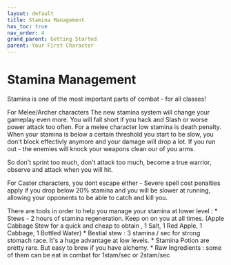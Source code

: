 ```yaml
---
layout: default
title: Stamina Management
has_toc: true
nav_order: 4
grand_parent: Getting Started
parent: Your First Character
---
```


#  Stamina Management

Stamina is one of the most important parts of combat - for all classes!

For Melee/Archer characters  The new stamina system will change your gameplay even more. You will fall short if you hack and Slash or worse power attack too often. For a melee character low stamina is death penalty. When your stamina is below a certain threshold you start to be slow, you don't block effectivly anymore and your damage will drop a lot. If you run out - the enemies will knock your weapons clean our of you arms.

So don't sprint too much, don't attack too much, become a true warrior, observe and attack when you will hit.

For Caster characters, you dont escape either - Severe spell cost penalties apply if you drop below 20% stamina and you will be slower at running, allowing your opponents to be able to catch and kill you.

There are tools in order to help you manage your stamina at lower level :
    * Stews - 2 hours of stamina regeneration. Keep on on you at all times. (Apple Cabbage Stew for a quick and cheap to obtain , 1 Salt, 1 Red Apple, 1 Cabbage, 1 Bottled Water)
    * Bestial stew : 3 stamina / sec for strong stomach race. It's a huge advantage at low levels.
    * Stamina Potion are pretty rare. But easy to brew if you have alchemy.
    * Raw Ingredients : some of them can be eat in combat for 1stam/sec or 2stam/sec
